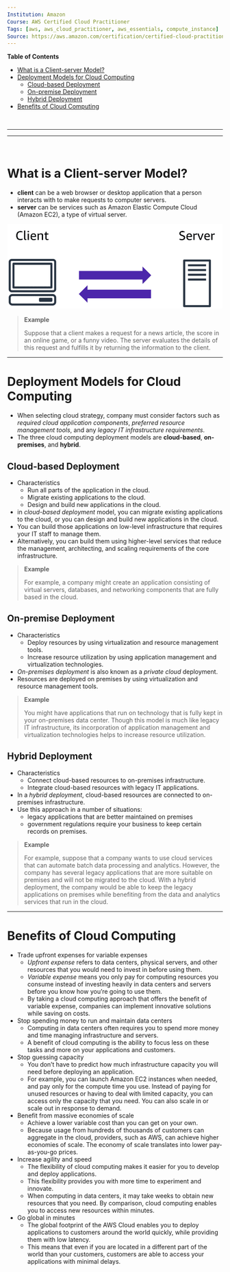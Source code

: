 ```yaml
---
Institution: Amazon
Course: AWS Certified Cloud Practitioner
Tags: [aws, aws_cloud_practitioner, aws_essentials, compute_instance]
Source: https://aws.amazon.com/certification/certified-cloud-practitioner/
---
```


**Table of Contents**
- [What is a Client-server Model?](#what-is-a-client-server-model)
- [Deployment Models for Cloud Computing](#deployment-models-for-cloud-computing)
	- [Cloud-based Deployment](#cloud-based-deployment)
	- [On-premise Deployment](#on-premise-deployment)
	- [Hybrid Deployment](#hybrid-deployment)
- [Benefits of Cloud Computing](#benefits-of-cloud-computing)

<br>

---
---

<br>

# What is a Client-server Model?

- **client** can be a web browser or desktop application that a person interacts with to make requests to computer servers.
- **server** can be services such as Amazon Elastic Compute Cloud (Amazon EC2), a type of virtual server.

![client-server-basic.png](\assets\pictures\client-server-basic.png)

> **Example**
>
> Suppose that a client makes a request for a news article, the score in an online game, or a funny video. The server evaluates the details of this request and fulfills it by returning the information to the client.

---

# Deployment Models for Cloud Computing

- When selecting cloud strategy, company must consider factors such as *required cloud application components*, *preferred resource management tools*, and any *legacy IT infrastructure requirements*.
- The three cloud computing deployment models are **cloud-based**, **on-premises**, and **hybrid**. 

## Cloud-based Deployment
- Characteristics
	- Run all parts of the application in the cloud.
	- Migrate existing applications to the cloud.
	- Design and build new applications in the cloud.
- in *cloud-based deployment* model, you can migrate existing applications to the cloud, or you can design and build new applications in the cloud.
- You can build those applications on low-level infrastructure that requires your IT staff to manage them.
- Alternatively, you can build them using higher-level services that reduce the management, architecting, and scaling requirements of the core infrastructure.  

> **Example**
>
> For example, a company might create an application consisting of virtual servers, databases, and networking components that are fully based in the cloud.

## On-premise Deployment
- Characteristics
	- Deploy resources by using virtualization and resource management tools.
	- Increase resource utilization by using application management and virtualization technologies.
- *On-premises deployment* is also known as a *private cloud* deployment.
- Resources are deployed on premises by using virtualization and resource management tools.  

> **Example**
>
> You might have applications that run on technology that is fully kept in your on-premises data center. Though this model is much like legacy IT infrastructure, its incorporation of application management and virtualization technologies helps to increase resource utilization.

## Hybrid Deployment
- Characteristics
	- Connect cloud-based resources to on-premises infrastructure.
	- Integrate cloud-based resources with legacy IT applications.
- In a *hybrid deployment*, cloud-based resources are connected to on-premises infrastructure.
- Use this approach in a number of situations:
	- legacy applications that are better maintained on premises
	- government regulations require your business to keep certain records on premises.

> **Example**
>
> For example, suppose that a company wants to use cloud services that can automate batch data processing and analytics. However, the company has several legacy applications that are more suitable on premises and will not be migrated to the cloud. With a hybrid deployment, the company would be able to keep the legacy applications on premises while benefiting from the data and analytics services that run in the cloud.

---

# Benefits of Cloud Computing
- Trade upfront expenses for variable expenses
	- *Upfront expense* refers to data centers, physical servers, and other resources that you would need to invest in before using them.
	- *Variable expense* means you only pay for computing resources you consume instead of investing heavily in data centers and servers before you know how you’re going to use them.
	- By taking a cloud computing approach that offers the benefit of variable expense, companies can implement innovative solutions while saving on costs.
- Stop spending money to run and maintain data centers
	- Computing in data centers often requires you to spend more money and time managing infrastructure and servers.
	- A benefit of cloud computing is the ability to focus less on these tasks and more on your applications and customers.
- Stop guessing capacity
	- You don’t have to predict how much infrastructure capacity you will need before deploying an application.
	- For example, you can launch Amazon EC2 instances when needed, and pay only for the compute time you use. Instead of paying for unused resources or having to deal with limited capacity, you can access only the capacity that you need. You can also scale in or scale out in response to demand.
- Benefit from massive economies of scale
	- Achieve a lower variable cost than you can get on your own.
	- Because usage from hundreds of thousands of customers can aggregate in the cloud, providers, such as AWS, can achieve higher economies of scale. The economy of scale translates into lower pay-as-you-go prices.
- Increase agility and speed
	- The flexibility of cloud computing makes it easier for you to develop and deploy applications.
	- This flexibility provides you with more time to experiment and innovate.
	- When computing in data centers, it may take weeks to obtain new resources that you need. By comparison, cloud computing enables you to access new resources within minutes.
- Go global in minutes
	- The global footprint of the AWS Cloud enables you to deploy applications to customers around the world quickly, while providing them with low latency.
	- This means that even if you are located in a different part of the world than your customers, customers are able to access your applications with minimal delays.

